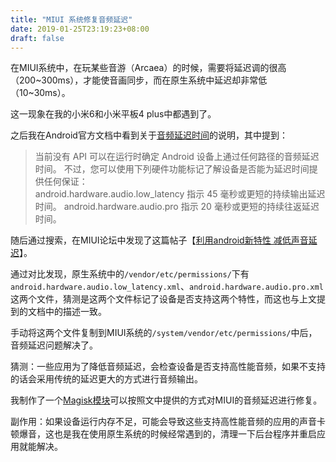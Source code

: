 ```yaml
---
title: "MIUI 系统修复音频延迟"
date: 2019-01-25T23:19:23+08:00
draft: false
---
```


在MIUI系统中，在玩某些音游（Arcaea）的时候，需要将延迟调的很高（200\~300ms），才能使音画同步，而在原生系统中延迟却非常低（10\~30ms）。

这一现象在我的小米6和小米平板4 plus中都遇到了。

之后我在Android官方文档中看到关于[音频延迟时间](https://developer.android.com/ndk/guides/audio/audio-latency?hl=zh-cn)的说明，其中提到：

> 当前没有 API 可以在运行时确定 Android 设备上通过任何路径的音频延迟时间。 不过，您可以使用下列硬件功能标记了解设备是否能为延迟时间提供任何保证：<br/>
android.hardware.audio.low_latency 指示 45 毫秒或更短的持续输出延迟时间。
> android.hardware.audio.pro 指示 20 毫秒或更短的持续往返延迟时间。

随后通过搜索，在MIUI论坛中发现了这篇帖子【[利用android新特性 减低声音延迟](http://www.miui.com/thread-9688302-1-1.html)】。

通过对比发现，原生系统中的`/vendor/etc/permissions/`下有`android.hardware.audio.low_latency.xml`、`android.hardware.audio.pro.xml`这两个文件，猜测是这两个文件标记了设备是否支持这两个特性，而这也与上文提到的文档中的描述一致。

手动将这两个文件复制到MIUI系统的`/system/vendor/etc/permissions/`中后，音频延迟问题解决了。

猜测：一些应用为了降低音频延迟，会检查设备是否支持高性能音频，如果不支持的话会采用传统的延迟更大的方式进行音频输出。

我制作了一个[Magisk模块](https://www.moonheartmoon.com/files/magisk_fix_audio_latency.zip)可以按照文中提供的方式对MIUI的音频延迟进行修复。

副作用：如果设备运行内存不足，可能会导致这些支持高性能音频的应用的声音卡顿爆音，这也是我在使用原生系统的时候经常遇到的，清理一下后台程序并重启应用就能解决。
